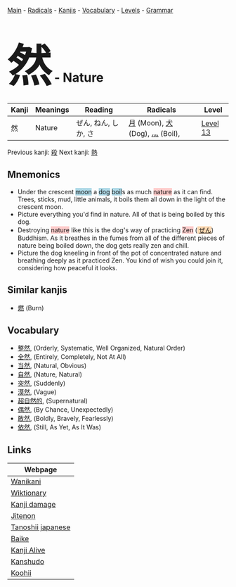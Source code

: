 <style> bigfont {font-size: 100px}</style>
[Main](../index.md) -
[Radicals](../radicals.md) -
[Kanjis](../kanjis.md) -
[Vocabulary](../vocabulary.md) -
[Levels](../levels.md) -
[Grammar](../grammar.md)
# <bigfont> 然</bigfont> - Nature 

| Kanji | Meanings | Reading | Radicals | Level |
| --- | --- | --- | --- | --- |
| 然 | Nature | ぜん, ねん, しか, さ | [月](../radicals/月.md) (Moon), [犬](../radicals/犬.md) (Dog), [灬](../radicals/灬.md) (Boil),  | [Level 13](../levels/wk_level13.md) |

Previous kanji: [殺](殺.md) Next kanji: [熱](熱.md) 

## Mnemonics
 * Under the crescent <span style="background-color:#ADD8E6"> moon</span> a <span style="background-color:#ADD8E6"> dog</span> <span style="background-color:#ADD8E6"> boil</span>s as much <span style="background-color:#ffcccb"> nature</span> as it can find. Trees, sticks, mud, little animals, it boils them all down in the light of the crescent moon.
* Picture everything you'd find in nature. All of that is being boiled by this dog.
* Destroying <span style="background-color:#ffcccb"> nature</span> like this is the dog's way of practicing <span style="background-color:#ffcccb"> Zen</span> (<span style="background-color:#fed8b1"> [ぜん](https://jisho.org/search/ぜん)</span>) Buddhism. As it breathes in the fumes from all of the different pieces of nature being boiled down, the dog gets really zen and chill.
* Picture the dog kneeling in front of the pot of concentrated nature and breathing deeply as it practiced Zen. You kind of wish you could join it, considering how peaceful it looks.


## Similar kanjis
 * [燃](燃.md) (Burn)


## Vocabulary
 * [整然](../vocabulary/然.md), (Orderly, Systematic, Well Organized, Natural Order)
* [全然](../vocabulary/然.md), (Entirely, Completely, Not At All)
* [当然](../vocabulary/然.md), (Natural, Obvious)
* [自然](../vocabulary/然.md), (Nature, Natural)
* [突然](../vocabulary/然.md), (Suddenly)
* [漠然](../vocabulary/然.md), (Vague)
* [超自然的](../vocabulary/然.md), (Supernatural)
* [偶然](../vocabulary/然.md), (By Chance, Unexpectedly)
* [敢然](../vocabulary/然.md), (Boldly, Bravely, Fearlessly)
* [依然](../vocabulary/然.md), (Still, As Yet, As It Was)



## Links 

| Webpage |
| --- |
| [Wanikani          ](https://www.wanikani.com/kanji/然) |
| [Wiktionary        ](https://en.wiktionary.org/wiki/然) |
| [Kanji damage      ](http://www.kanjidamage.com/kanji/search?utf8=✓&q=然) |
| [Jitenon           ](https://jitenon.com/kanji/然) |
| [Tanoshii japanese ](https://www.tanoshiijapanese.com/dictionary/kanji.cfm?k=然) |
| [Baike             ](https://baike.baidu.com/item/然) |
| [Kanji Alive       ](https://app.kanjialive.com/然) |
| [Kanshudo          ](https://www.kanshudo.com/searchmn?q=然) |
| [Koohii            ](https://kanji.koohii.com/study/kanji/然) |
